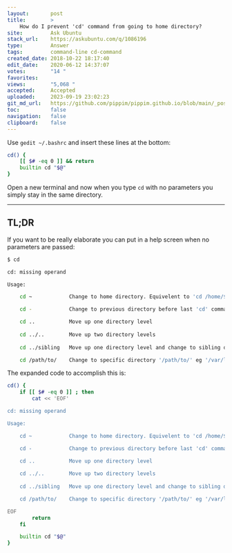 ```yaml
---
layout:       post
title:        >
    How do I prevent 'cd' command from going to home directory?
site:         Ask Ubuntu
stack_url:    https://askubuntu.com/q/1086196
type:         Answer
tags:         command-line cd-command
created_date: 2018-10-22 18:17:40
edit_date:    2020-06-12 14:37:07
votes:        "14 "
favorites:    
views:        "5,068 "
accepted:     Accepted
uploaded:     2023-09-19 23:02:23
git_md_url:   https://github.com/pippim/pippim.github.io/blob/main/_posts/2018/2018-10-22-How-do-I-prevent-_cd_-command-from-going-to-home-directory_.md
toc:          false
navigation:   false
clipboard:    false
---
```


Use `gedit ~/.bashrc` and insert these lines at the bottom:



``` bash
cd() {
    [[ $# -eq 0 ]] && return
    builtin cd "$@"
}
```

Open a new terminal and now when you type `cd` with no parameters you simply stay in the same directory.


----------

## TL;DR

If you want to be really elaborate you can put in a help screen when no parameters are passed:

``` bash
$ cd

cd: missing operand

Usage:

    cd ~            Change to home directory. Equivelent to 'cd /home/$USER'

    cd -            Change to previous directory before last 'cd' command

    cd ..           Move up one directory level
    
    cd ../..        Move up two directory levels
    
    cd ../sibling   Move up one directory level and change to sibling directory

    cd /path/to/    Change to specific directory '/path/to/' eg '/var/log'
```


The expanded code to accomplish this is:

``` bash
cd() {
    if [[ $# -eq 0 ]] ; then
        cat << 'EOF'

cd: missing operand

Usage:

    cd ~            Change to home directory. Equivelent to 'cd /home/$USER'

    cd -            Change to previous directory before last 'cd' command

    cd ..           Move up one directory level
    
    cd ../..        Move up two directory levels
    
    cd ../sibling   Move up one directory level and change to sibling directory

    cd /path/to/    Change to specific directory '/path/to/' eg '/var/log'

EOF
        return
    fi

    builtin cd "$@"
}
```


